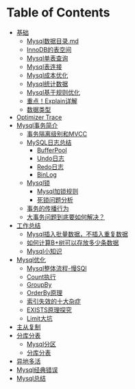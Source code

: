 # Table of Contents



+ [基础]()
    + [Mysql数据目录.md](Mysql数据目录.md)
    + [InnoDB的表空间](InnoDB的表空间.md)
    + [Mysql单表查询](Mysql单表查询.md)
    + [Mysql表连接](Mysql表连接.md)
    + [Mysql成本优化](Mysql成本优化.md)
    + [Mysql统计数据](Mysql统计数据.md)
    + [Mysql基于规则优化](Mysql基于规则优化.md)
    + [重点！Explain详解](Explain详解.md)
    + [数据类型](数据类型.md) 
+ [Optimizer Trace](optimizerTrace.md)
+ [Mysql事务简介](Mysql事务简介.md)
    + [事务隔离级别和MVCC](事务隔离级别和MVCC.md)
    + [MySQL日志总结](MySQL日志总结.md)
        + [BufferPool](Mysql-BufferPool.md)
        + [Undo日志](Undo日志.md)
        + [Redo日志](Redo日志.md)
        + [BinLog](Bin日志.md)
    + [Mysql锁](Mysql锁.md)
      + [Mysql加锁规则](Mysql加锁规则.md)
      + [死锁问题分析](死锁.md)
  + [事务的传播行为](事务的传播行为.md)
  + [大事务问题到底要如何解决？](大事务问题到底要如何解决？.md)
+ [工作总结]()
    + [Mysql插入批量数据，不插入重复数据](Mysql插入批量数据，不插入重复数据.md)
    + [如何计算B+树可以存放多少条数据](如何计算B+树可以存放多少条数据.md)
    + [Mysql小知识](Mysql小知识.md)
+ [Mysql优化]()
    + [Mysql整体流程-慢SQl](Mysql整体流程-慢SQl.md)
    + [Count执行](Count执行.md)
    + [GroupBy](GroupBy.md)
    + [OrderBy原理](OrderBy原理.md)
    + [索引失效的十大杂症](索引失效的十大杂症.md)
    + [EXISTS原理探究](EXISTS原理探究.md)
    + [Limit大坑](Limit大坑.md)
+ [主从复制](主从复制.md)
+ [分库分表]()   
    + [Mysql分区](Mysql分区.md)   
    + [分库分表](分库分表.md)   
+ [异地多活](异地多活.md)
+ [Mysql经典错误](Mysql经典错误.md)
+ [Mysql总结](https://mp.weixin.qq.com/s/df_Yyur2LBVZqmCVWvSj7Q)
